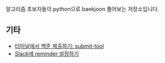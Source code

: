 알고리즘 초보자들이 python으로 baekjoon 풀어보는 저장소입니다.

## 기타 

* [터미널에서 백준 제출하기: submit-tool](https://github.com/lll4592/submit-tool)
* [Slack에 reminder 설정하기](https://get.slack.help/hc/en-us/articles/208423427-Set-a-reminder)

